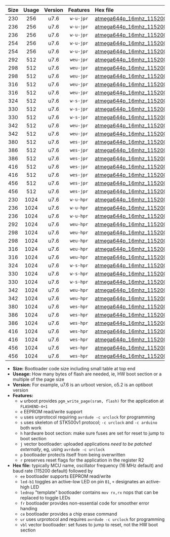 |Size|Usage|Version|Features|Hex file|
|:-:|:-:|:-:|:-:|:--|
|230|256|u7.6|`w-u-jpr`|[atmega644p_16mhz_115200bps_ur_vbl.hex](https://raw.githubusercontent.com/stefanrueger/urboot/main/atmega644p_16mhz_115200bps_ur_vbl.hex)|
|236|256|u7.6|`w-u-jpr`|[atmega644p_16mhz_115200bps_led+b0_ur_vbl.hex](https://raw.githubusercontent.com/stefanrueger/urboot/main/atmega644p_16mhz_115200bps_led+b0_ur_vbl.hex)|
|236|256|u7.6|`w-u-jpr`|[atmega644p_16mhz_115200bps_lednop_ur_vbl.hex](https://raw.githubusercontent.com/stefanrueger/urboot/main/atmega644p_16mhz_115200bps_lednop_ur_vbl.hex)|
|254|256|u7.6|`w-u-jpr`|[atmega644p_16mhz_115200bps_led+b0_fr_ur_vbl.hex](https://raw.githubusercontent.com/stefanrueger/urboot/main/atmega644p_16mhz_115200bps_led+b0_fr_ur_vbl.hex)|
|254|256|u7.6|`w-u-jpr`|[atmega644p_16mhz_115200bps_lednop_fr_ur_vbl.hex](https://raw.githubusercontent.com/stefanrueger/urboot/main/atmega644p_16mhz_115200bps_lednop_fr_ur_vbl.hex)|
|292|512|u7.6|`weu-jpr`|[atmega644p_16mhz_115200bps_ee_ur_vbl.hex](https://raw.githubusercontent.com/stefanrueger/urboot/main/atmega644p_16mhz_115200bps_ee_ur_vbl.hex)|
|298|512|u7.6|`weu-jpr`|[atmega644p_16mhz_115200bps_ee_led+b0_ur_vbl.hex](https://raw.githubusercontent.com/stefanrueger/urboot/main/atmega644p_16mhz_115200bps_ee_led+b0_ur_vbl.hex)|
|298|512|u7.6|`weu-jpr`|[atmega644p_16mhz_115200bps_ee_lednop_ur_vbl.hex](https://raw.githubusercontent.com/stefanrueger/urboot/main/atmega644p_16mhz_115200bps_ee_lednop_ur_vbl.hex)|
|316|512|u7.6|`weu-jpr`|[atmega644p_16mhz_115200bps_ee_led+b0_fr_ur_vbl.hex](https://raw.githubusercontent.com/stefanrueger/urboot/main/atmega644p_16mhz_115200bps_ee_led+b0_fr_ur_vbl.hex)|
|316|512|u7.6|`weu-jpr`|[atmega644p_16mhz_115200bps_ee_lednop_fr_ur_vbl.hex](https://raw.githubusercontent.com/stefanrueger/urboot/main/atmega644p_16mhz_115200bps_ee_lednop_fr_ur_vbl.hex)|
|324|512|u7.6|`w-s-jpr`|[atmega644p_16mhz_115200bps_vbl.hex](https://raw.githubusercontent.com/stefanrueger/urboot/main/atmega644p_16mhz_115200bps_vbl.hex)|
|330|512|u7.6|`w-s-jpr`|[atmega644p_16mhz_115200bps_led+b0_vbl.hex](https://raw.githubusercontent.com/stefanrueger/urboot/main/atmega644p_16mhz_115200bps_led+b0_vbl.hex)|
|330|512|u7.6|`w-s-jpr`|[atmega644p_16mhz_115200bps_lednop_vbl.hex](https://raw.githubusercontent.com/stefanrueger/urboot/main/atmega644p_16mhz_115200bps_lednop_vbl.hex)|
|342|512|u7.6|`weu-jpr`|[atmega644p_16mhz_115200bps_ee_led+b0_fr_ce_ur_vbl.hex](https://raw.githubusercontent.com/stefanrueger/urboot/main/atmega644p_16mhz_115200bps_ee_led+b0_fr_ce_ur_vbl.hex)|
|342|512|u7.6|`weu-jpr`|[atmega644p_16mhz_115200bps_ee_lednop_fr_ce_ur_vbl.hex](https://raw.githubusercontent.com/stefanrueger/urboot/main/atmega644p_16mhz_115200bps_ee_lednop_fr_ce_ur_vbl.hex)|
|380|512|u7.6|`wes-jpr`|[atmega644p_16mhz_115200bps_ee_vbl.hex](https://raw.githubusercontent.com/stefanrueger/urboot/main/atmega644p_16mhz_115200bps_ee_vbl.hex)|
|386|512|u7.6|`wes-jpr`|[atmega644p_16mhz_115200bps_ee_led+b0_vbl.hex](https://raw.githubusercontent.com/stefanrueger/urboot/main/atmega644p_16mhz_115200bps_ee_led+b0_vbl.hex)|
|386|512|u7.6|`wes-jpr`|[atmega644p_16mhz_115200bps_ee_lednop_vbl.hex](https://raw.githubusercontent.com/stefanrueger/urboot/main/atmega644p_16mhz_115200bps_ee_lednop_vbl.hex)|
|416|512|u7.6|`wes-jpr`|[atmega644p_16mhz_115200bps_ee_led+b0_fr_vbl.hex](https://raw.githubusercontent.com/stefanrueger/urboot/main/atmega644p_16mhz_115200bps_ee_led+b0_fr_vbl.hex)|
|416|512|u7.6|`wes-jpr`|[atmega644p_16mhz_115200bps_ee_lednop_fr_vbl.hex](https://raw.githubusercontent.com/stefanrueger/urboot/main/atmega644p_16mhz_115200bps_ee_lednop_fr_vbl.hex)|
|456|512|u7.6|`wes-jpr`|[atmega644p_16mhz_115200bps_ee_led+b0_fr_ce_vbl.hex](https://raw.githubusercontent.com/stefanrueger/urboot/main/atmega644p_16mhz_115200bps_ee_led+b0_fr_ce_vbl.hex)|
|456|512|u7.6|`wes-jpr`|[atmega644p_16mhz_115200bps_ee_lednop_fr_ce_vbl.hex](https://raw.githubusercontent.com/stefanrueger/urboot/main/atmega644p_16mhz_115200bps_ee_lednop_fr_ce_vbl.hex)|
|230|1024|u7.6|`w-u-hpr`|[atmega644p_16mhz_115200bps_ur.hex](https://raw.githubusercontent.com/stefanrueger/urboot/main/atmega644p_16mhz_115200bps_ur.hex)|
|236|1024|u7.6|`w-u-hpr`|[atmega644p_16mhz_115200bps_led+b0_ur.hex](https://raw.githubusercontent.com/stefanrueger/urboot/main/atmega644p_16mhz_115200bps_led+b0_ur.hex)|
|236|1024|u7.6|`w-u-hpr`|[atmega644p_16mhz_115200bps_lednop_ur.hex](https://raw.githubusercontent.com/stefanrueger/urboot/main/atmega644p_16mhz_115200bps_lednop_ur.hex)|
|292|1024|u7.6|`weu-hpr`|[atmega644p_16mhz_115200bps_ee_ur.hex](https://raw.githubusercontent.com/stefanrueger/urboot/main/atmega644p_16mhz_115200bps_ee_ur.hex)|
|298|1024|u7.6|`weu-hpr`|[atmega644p_16mhz_115200bps_ee_led+b0_ur.hex](https://raw.githubusercontent.com/stefanrueger/urboot/main/atmega644p_16mhz_115200bps_ee_led+b0_ur.hex)|
|298|1024|u7.6|`weu-hpr`|[atmega644p_16mhz_115200bps_ee_lednop_ur.hex](https://raw.githubusercontent.com/stefanrueger/urboot/main/atmega644p_16mhz_115200bps_ee_lednop_ur.hex)|
|316|1024|u7.6|`weu-hpr`|[atmega644p_16mhz_115200bps_ee_led+b0_fr_ur.hex](https://raw.githubusercontent.com/stefanrueger/urboot/main/atmega644p_16mhz_115200bps_ee_led+b0_fr_ur.hex)|
|316|1024|u7.6|`weu-hpr`|[atmega644p_16mhz_115200bps_ee_lednop_fr_ur.hex](https://raw.githubusercontent.com/stefanrueger/urboot/main/atmega644p_16mhz_115200bps_ee_lednop_fr_ur.hex)|
|324|1024|u7.6|`w-s-hpr`|[atmega644p_16mhz_115200bps.hex](https://raw.githubusercontent.com/stefanrueger/urboot/main/atmega644p_16mhz_115200bps.hex)|
|330|1024|u7.6|`w-s-hpr`|[atmega644p_16mhz_115200bps_led+b0.hex](https://raw.githubusercontent.com/stefanrueger/urboot/main/atmega644p_16mhz_115200bps_led+b0.hex)|
|330|1024|u7.6|`w-s-hpr`|[atmega644p_16mhz_115200bps_lednop.hex](https://raw.githubusercontent.com/stefanrueger/urboot/main/atmega644p_16mhz_115200bps_lednop.hex)|
|342|1024|u7.6|`weu-hpr`|[atmega644p_16mhz_115200bps_ee_led+b0_fr_ce_ur.hex](https://raw.githubusercontent.com/stefanrueger/urboot/main/atmega644p_16mhz_115200bps_ee_led+b0_fr_ce_ur.hex)|
|342|1024|u7.6|`weu-hpr`|[atmega644p_16mhz_115200bps_ee_lednop_fr_ce_ur.hex](https://raw.githubusercontent.com/stefanrueger/urboot/main/atmega644p_16mhz_115200bps_ee_lednop_fr_ce_ur.hex)|
|380|1024|u7.6|`wes-hpr`|[atmega644p_16mhz_115200bps_ee.hex](https://raw.githubusercontent.com/stefanrueger/urboot/main/atmega644p_16mhz_115200bps_ee.hex)|
|386|1024|u7.6|`wes-hpr`|[atmega644p_16mhz_115200bps_ee_led+b0.hex](https://raw.githubusercontent.com/stefanrueger/urboot/main/atmega644p_16mhz_115200bps_ee_led+b0.hex)|
|386|1024|u7.6|`wes-hpr`|[atmega644p_16mhz_115200bps_ee_lednop.hex](https://raw.githubusercontent.com/stefanrueger/urboot/main/atmega644p_16mhz_115200bps_ee_lednop.hex)|
|416|1024|u7.6|`wes-hpr`|[atmega644p_16mhz_115200bps_ee_led+b0_fr.hex](https://raw.githubusercontent.com/stefanrueger/urboot/main/atmega644p_16mhz_115200bps_ee_led+b0_fr.hex)|
|416|1024|u7.6|`wes-hpr`|[atmega644p_16mhz_115200bps_ee_lednop_fr.hex](https://raw.githubusercontent.com/stefanrueger/urboot/main/atmega644p_16mhz_115200bps_ee_lednop_fr.hex)|
|456|1024|u7.6|`wes-hpr`|[atmega644p_16mhz_115200bps_ee_led+b0_fr_ce.hex](https://raw.githubusercontent.com/stefanrueger/urboot/main/atmega644p_16mhz_115200bps_ee_led+b0_fr_ce.hex)|
|456|1024|u7.6|`wes-hpr`|[atmega644p_16mhz_115200bps_ee_lednop_fr_ce.hex](https://raw.githubusercontent.com/stefanrueger/urboot/main/atmega644p_16mhz_115200bps_ee_lednop_fr_ce.hex)|

- **Size:** Bootloader code size including small table at top end
- **Useage:** How many bytes of flash are needed, ie, HW boot section or a multiple of the page size
- **Version:** For example, u7.6 is an urboot version, o5.2 is an optiboot version
- **Features:**
  + `w` urboot provides `pgm_write_page(sram, flash)` for the application at `FLASHEND-4+1`
  + `e` EEPROM read/write support
  + `u` uses urprotocol requiring `avrdude -c urclock` for programming
  + `s` uses skeleton of STK500v1 protocol; `-c urclock` and `-c arduino` both work
  + `h` hardware boot section: make sure fuses are set for reset to jump to boot section
  + `j` vector bootloader: uploaded applications *need to be patched externally*, eg, using `avrdude -c urclock`
  + `p` bootloader protects itself from being overwritten
  + `r` preserves reset flags for the application in the register R2
- **Hex file:** typically MCU name, oscillator frequency (16 MHz default) and baud rate (115200 default) followed by
  + `ee` bootloader supports EEPROM read/write
  + `led-b1` toggles an active-low LED on pin `B1`, `+` designates an active-high LED
  + `lednop` "template" bootloader contains `mov rx,rx` nops that can be replaced to toggle LEDs
  + `fr` bootloader provides non-essential code for smoother error handing
  + `ce` bootloader provides a chip erase command
  + `ur` uses urprotocol and requires `avrdude -c urclock` for programming
  + `vbl` vector bootloader: set fuses to jump to reset, not the HW boot section

